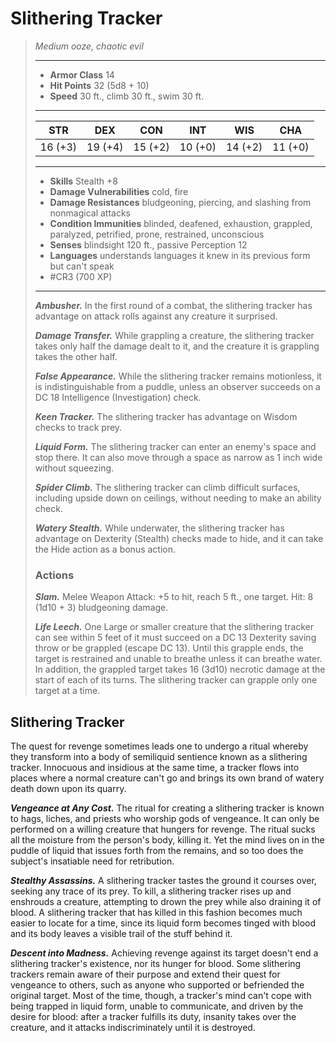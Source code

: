# Slithering Tracker
>*Medium ooze, chaotic evil*
>___
>- **Armor Class** 14
>- **Hit Points** 32 (5d8 + 10)
>- **Speed** 30 ft., climb 30 ft., swim 30 ft.
>___
>|STR|DEX|CON|INT|WIS|CHA|
>|:---:|:---:|:---:|:---:|:---:|:---:|
>|16 (+3)|19 (+4)|15 (+2)|10 (+0)|14 (+2)|11 (+0)|
>___
>- **Skills** Stealth +8
>- **Damage Vulnerabilities** cold, fire
>- **Damage Resistances** bludgeoning, piercing, and slashing from nonmagical attacks
>- **Condition Immunities** blinded, deafened, exhaustion, grappled, paralyzed, petrified, prone, restrained, unconscious
>- **Senses** blindsight 120 ft., passive Perception 12
>- **Languages** understands languages it knew in its previous form but can't speak
>- #CR3 (700 XP)
>___
>***Ambusher.*** In the first round of a combat, the slithering tracker has advantage on attack rolls against any creature it surprised.  
>
>***Damage Transfer.*** While grappling a creature, the slithering tracker takes only haIf the damage dealt to it, and the creature it is grappling takes the other half.  
>
>***False Appearance.*** While the slithering tracker remains motionless, it is indistinguishable from a puddle, unless an observer succeeds on a DC 18 Intelligence (Investigation) check.  
>
>***Keen Tracker.*** The slithering tracker has advantage on Wisdom checks to track prey.  
>
>***Liquid Form.*** The slithering tracker can enter an enemy's space and stop there. It can also move through a space as narrow as 1 inch wide without squeezing.  
>
>***Spider Climb.*** The slithering tracker can climb difficult surfaces, including upside down on ceilings, without needing to make an ability check.  
>
>***Watery Stealth.*** While underwater, the slithering tracker has advantage on Dexterity (Stealth) checks made to hide, and it can take the Hide action as a bonus action.  
>
>### Actions
>***Slam.*** Melee Weapon Attack: +5 to hit, reach 5 ft., one target. Hit: 8 (1d10 + 3) bludgeoning damage.  
>
>***Life Leech.*** One Large or smaller creature that the slithering tracker can see within 5 feet of it must succeed on a DC 13 Dexterity saving throw or be grappled (escape DC 13). Until this grapple ends, the target is restrained and unable to breathe unless it can breathe water. In addition, the grappled target takes 16 (3d10) necrotic damage at the start of each of its turns. The slithering tracker can grapple only one target at a time.

## Slithering Tracker

The quest for revenge sometimes leads one to undergo a ritual whereby they transform into a body of semiliquid sentience known as a slithering tracker. Innocuous and insidious at the same time, a tracker flows into places where a normal creature can't go and brings its own brand of watery death down upon its quarry.

***Vengeance at Any Cost.***  The ritual for creating a slithering tracker is known to hags, liches, and priests who worship gods of vengeance. It can only be performed on a willing creature that hungers for revenge. The ritual sucks all the moisture from the person's body, killing it. Yet the mind lives on in the puddle of liquid that issues forth from the remains, and so too does the subject's insatiable need for retribution.

***Stealthy Assassins.***  A slithering tracker tastes the ground it courses over, seeking any trace of its prey. To kill, a slithering tracker rises up and enshrouds a creature, attempting to drown the prey while also draining it of blood. A slithering tracker that has killed in this fashion becomes much easier to locate for a time, since its liquid form becomes tinged with blood and its body leaves a visible trail of the stuff behind it.

***Descent into Madness.***  Achieving revenge against its target doesn't end a slithering tracker's existence, nor its hunger for blood. Some slithering trackers remain aware of their purpose and extend their quest for vengeance to others, such as anyone who supported or befriended the original target. Most of the time, though, a tracker's mind can't cope with being trapped in liquid form, unable to communicate, and driven by the desire for blood: after a tracker fulfills its duty, insanity takes over the creature, and it attacks indiscriminately until it is destroyed.